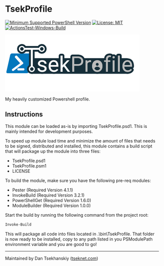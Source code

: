 # TsekProfile

[![Minimum Supported PowerShell
Version](https://img.shields.io/badge/PowerShell-5.1+-purple.svg)](https://github.com/PowerShell/PowerShell)
[![License:
MIT](https://img.shields.io/badge/License-MIT-blue.svg)](https://github.com/TsekNet/TsekProfile/blob/master/LICENSE)
[![ActionsTest-Windows-Build](https://github.com/TsekNet/TsekProfile/workflows/ActionsTest-Windows-Build/badge.svg?branch=master)](https://github.com/TsekNet/TsekProfile/actions?query=workflow%3AActionsTest-Windows-Build)

![TsekProfile](media/logo.png)

My heavily customized Powershell profile.

## Instructions

This module can be loaded as-is by importing TsekProfile.psd1. This is mainly intended for development purposes.

To speed up module load time and minimize the amount of files that needs to be signed, distributed and installed, this module contains a build script that will package up the module into three files:

- TsekProfile.psd1
- TsekProfile.psm1
- LICENSE

To build the module, make sure you have the following pre-req modules:

- Pester (Required Version 4.1.1)
- InvokeBuild (Required Version 3.2.1)
- PowerShellGet (Required Version 1.6.0)
- ModuleBuilder (Required Version 1.0.0)

Start the build by running the following command from the project root:

```powershell
Invoke-Build
```

This will package all code into files located in .\bin\TsekProfile. That folder is now ready to be installed, copy to any path listed in you PSModulePath environment variable and you are good to go!

---
Maintained by Dan Tsekhanskiy ([tseknet.com](https://tseknet.com))
